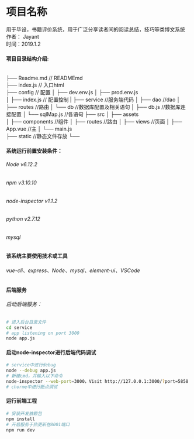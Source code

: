 项目名称
====
用于毕设，书籍评价系统，用于广泛分享读者间的阅读总结，技巧等类博文系统
<br/>作者： Jayant
<br/>时间：2019.1.2

#### 项目目录结构介绍:
<br/>├── Readme.md                   // READMEmd
<br/>├── index.js                    // 入口html
<br/>├── config                      // 配置
│   ├── dev.env.js
│   ├── prod.env.js           
│   ├── index.js                // 配置控制
|
├── service                     //服务端代码
│   ├── dao                     //dao
│   ├── routes                  //路由
│   └── db                      //数据库配置及相关语句
│       ├── db.js               //数据库连接配置
│       └── sqlMap.js           //各语句
├── src 
│   ├── assets                  
│   ├── components              //组件
│   ├── routes                  //路由
│   ├── views                   //页面
│   ├── App.vue                 //主
│   └── main.js                        
├── static                      //静态文件存放
└── 

#### 系统运行前置安装条件：
###### Node v6.12.2
###### npm v3.10.10
###### node-inspector v1.1.2
###### python v2.7.12
###### mysql

#### 该系统主要使用技术或工具
###### vue-cli、express、Node、mysql、element-ui、VSCode

#### 后端服务 
###### 启动后端服务：
```bash
# 进入后台目录文件
cd service
# app listening on port 3000
node app.js
```
#### 启动node-inspector进行后端代码调试
```bash
# service中进行debug
node --debug app.js
# 新建cmd，并输入以下命令
node-inspector --web-port=3000，Visit http://127.0.0.1:3000/?port=5858 to start debugging.
# chorme中进行断点调试
```
#### 运行前端工程
``` bash
# 安装开发依赖包
npm install
# 开启服务于热更新在8001端口
npm run dev
```
